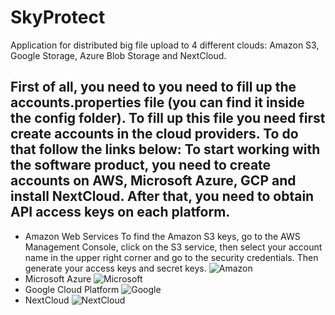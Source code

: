 # SkyProtect
Application for distributed big file upload to 4 different clouds: Amazon S3, Google Storage, Azure Blob Storage and NextCloud.

First of all, you need to you need to fill up the accounts.properties file (you can find it inside the config folder). 
To fill up this file you need first create accounts in the cloud providers. 
To do that follow the links below:
To start working with the software product, you need to create accounts on AWS, Microsoft Azure, GCP and install NextCloud. After that, you need to obtain API access keys on each platform.
---
- Amazon Web Services
To find the Amazon S3 keys, go to the AWS Management Console, click on the S3 service, then select your account name in the upper right corner and go to the security credentials. 
Then generate your access keys and secret keys.
![Amazon](https://i.ibb.co/XyGbk23/amazon.jpg)
- Microsoft Azure
![Microsoft](https://i.ibb.co/C1BXmw8/azure.png)
- Google Cloud Platform
![Google](https://i.ibb.co/0r8CR9Y/google.png)
- NextCloud
![NextCloud](https://i.ibb.co/hWQwRbn/nextcloud.png)
